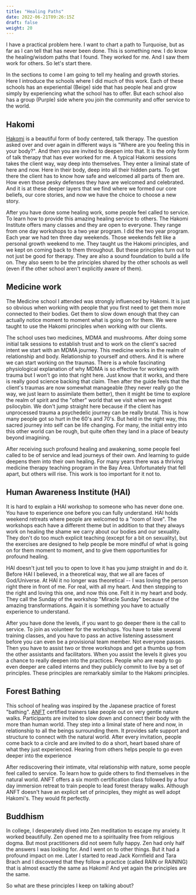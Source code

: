 ```yaml
---
title: "Healing Paths"
date: 2022-06-21T09:26:15Z
draft: false
weight: 20
---
```

I have a practical problem here. I want to chart a path to Turquoise, but as far as I can tell that has never been done. This is something new. I do know the healing/wisdom paths that I found. They worked for me. And I saw them work for others. So let's start there.

In the sections to come I am going to tell my healing and growth stories. Here I introduce the schools where I did much of this work. Each of these schools has an experiential (Beige) side that has people heal and grow simply by experiencing what the school has to offer. But each school also has a group (Purple) side where you join the community and offer service to the world.

## Hakomi

[Hakomi][1] is a beautiful form of body centered, talk therapy. The question asked over and over again in different ways is "Where are you feeling this in your body?". And then you are invited to deepen into that. It is the only form of talk therapy that has ever worked for me. A typical Hakomi sessions takes the client way, way deep into themselves. They enter a liminal state of here and now. Here in their body, deep into all their hidden parts. To get there the client has to know how safe and welcomed all parts of them are. How even those pesky defenses they have are welcomed and celebrated. And it is at these deeper layers that we find where we formed our core beliefs, our core stories, and now we have the choice to choose a new story.

After you have done some healing work, some people feel called to service. To learn how to provide this amazing healing service to others. The Hakomi Institute offers many classes and they are open to everyone. They range from one day workshops to a two year program. I did the two year program. Each year we had ten three day weekends. Those weekends felt like a personal growth weekend to me. They taught us the Hakomi principles, and we kept on coming back to them throughout. But these principles turn out to not just be good for therapy. They are also a sound foundation to build a life on. They also seem to be the principles shared by the other schools as well (even if the other school aren't explicitly aware of them).

## Medicine work

The Medicine school I attended was strongly influenced by Hakomi. It is just so obvious when working with people that you first need to get them more connected to their bodies. Get them to slow down enough that they can actually notice moment to moment what is going on for them. We were taught to use the Hakomi principles when working with our clients.

The school uses two medicines, MDMA and mushrooms. After doing some initial talk sessions to establish trust and to work on the client's sacred intent we start with an MDMA journey. This medicine works in the realm of relationship and body. Relationship to yourself and others. And it is where we can start working on the traumas. There is a whole fascinating physiological explanation of why MDMA is so effective for working with trauma but I won't go into that right here. Just know that it works, and there is really good science backing that claim. Then after the guide feels that the client's traumas are now somewhat manageable (they never really go the way, we just learn to assimilate them better), then it might be time to explore the realm of spirit and the "other" world that we visit when we ingest psilocybin. We don't jump straight here because if the client has unprocessed trauma a psychedelic journey can be really brutal. This is how many people got so hurt in the 60's and 70's. But held in the right way, this sacred journey into self can be life changing. For many, the initial entry into this other world can be rough, but quite often they land in a place of beauty beyond imagining.

After receiving such profound healing and awakening, some people feel called to be of service and lead journeys of their own. And learning to guide deepens them into their own healing. For many years there was a thriving medicine therapy teaching program in the Bay Area. Unfortunately that fell apart, but others will rise. This work is too important for it not to.

## Human Awareness Institute (HAI)

It is hard to explain a HAI workshop to someone who has never done one. You have to experience one before you can fully understand. HAI holds weekend retreats where people are welcomed to a "room of love". The workshops each have a different theme but in addition to that they always work on healing the shame we carry about our bodies and our sexuality. They don't do too much explicit teaching (except for a bit on sexuality), but the exercises are designed to help people be more mindful of what is going on for them moment to moment, and to give them opportunities for profound healing.

HAI doesn't just tell you to open to love it has you jump straight in and do it. Before HAI I believed, in a theoretical way, that we all are faces of God/Universe. At HAI it no longer was theoretical -- I was loving the person right there in front of me. For real, with all my heart. And then stepping to the right and loving this one, and now this one. Felt it in my heart and body. They call the Sunday of the workshop "Miracle Sunday" because of the amazing transformations. Again it is something you have to actually experience to understand.

After you have done the levels, if you want to go deeper there is the call to service. To join as volunteer for the workshops. You have to take several training classes, and you have to pass an active listening assessment before you can even be a provisional team member. Not everyone passes. Then you have to assist two or three workshops and get a thumbs up from the other assistants and facilitators. When you assist the levels it gives you a chance to really deepen into the practices. People who are ready to go even deeper are called interns and they publicly commit to live by a set of principles. These principles are remarkably similar to the Hakomi principles.

## Forest Bathing

This school of healing was inspired by the Japanese practice of forest "bathing". [ANFT][2] certified trainers take people out on very gentle nature walks. Participants are invited to slow down and connect their body with the more than human world. They step into a liminal state of here and now, in relationship to all the beings surrounding them. It provides safe support and structure to connect with the natural world. After every invitation, people come back to a circle and are invited to do a short, heart based share of what they just experienced. Hearing from others helps people to go even deeper into the experience

After rediscovering their intimate, vital relationship with nature, some people feel called to service. To learn how to guide others to find themselves in the natural world. ANFT offers a six month certification class followed by a four day immersion retreat to train people to lead forest therapy walks. Although ANFT doesn't have an explicit set of principles, they might as well adopt Hakomi's. They would fit perfectly.

## Buddhism

In college, I desperately dived into Zen meditation to escape my anxiety. It worked beautifully. Zen opened me to a spirituality free from religious dogma. But most practitioners did not seem fully happy. Zen had only half the answers I was looking for. And I went on to other things. But it had a profound impact on me. Later I started to read Jack Kornfield and Tara Brach and I discovered that they follow a practice (called RAIN or RAINING) that is almost exactly the same as Hakomi! And yet again the principles are the same.

So what are these principles I keep on talking about?

[1]:	https://hakomiinstitute.com/
[2]:	https://www.natureandforesttherapy.earth/